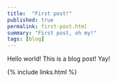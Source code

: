 ```yaml
---
title:  "First post!"
published: true
permalink: first-post.html
summary: "First post, oh my!"
tags: [blog]
---
```


Hello world! This is a blog post! Yay!

{% include links.html %}
